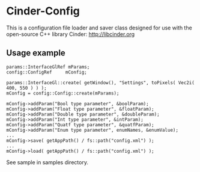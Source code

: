 Cinder-Config
=============

This is a configuration file loader and saver class designed for use with the open-source C++ library Cinder: http://libcinder.org

Usage example
------------

    params::InterfaceGlRef mParams;
    config::ConfigRef     mConfig;
    
    params::InterfaceGl::create( getWindow(), "Settings", toPixels( Vec2i( 400, 550 ) ) );
    mConfig = config::Config::create(mParams);
    
    mConfig->addParam("Bool type parameter", &boolParam);
    mConfig->addParam("Float type parameter", &floatParam);
    mConfig->addParam("Double type parameter", &doubleParam);
    mConfig->addParam("Int type parameter", &intParam);
    mConfig->addParam("Quatf type parameter", &quatfParam);
    mConfig->addParam("Enum type parameter", enumNames, &enumValue);
    ...
    mConfig->save( getAppPath() / fs::path("config.xml") );
    ...
    mConfig->load( getAppPath() / fs::path("config.xml") );

See sample in samples directory.